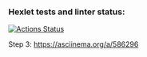 ### Hexlet tests and linter status:
[![Actions Status](https://github.com/BaronDeFitenbah/frontend-project-46/workflows/hexlet-check/badge.svg)](https://github.com/BaronDeFitenbah/frontend-project-46/actions)

Step 3: https://asciinema.org/a/586296
